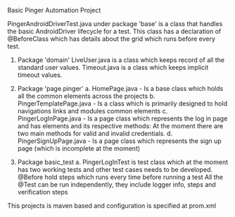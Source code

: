 Basic Pinger Automation Project

PingerAndroidDriverTest.java under package 'base' is a class that handles the basic AndroidDriver lifecycle for a test. This class has a declaration of @BeforeClass which has details about the grid which runs before every test.

1. Package 'domain'
LiveUser.java is a class which keeps record of all the standard user values.
Timeout.java is a class which keeps implicit timeout values.

2. Package 'page.pinger'
a. HomePage.java - Is a base class which holds all the common elements across the projects
b. PingerTemplatePage.java - Is a class which is primarily designed to hold navigations links and modules common elements
c. PingerLogInPage.java - Is a page class which represents the log in page and has elements and its respective methods: At the moment there are two main methods for valid and invalid credentials. 
d. PingerSignUpPage.java - Is a page class which represents the sign up page (which is incomplete at the moment)

3. Package basic_test
a. PingerLogInTest is test class which at the moment has two working tests and other test cases needs to be developed.  
@Before hold steps which runs every time before running a test
All the @Test can be run independently, they include logger info, steps and verification steps

This projects is maven based and configuration is specified at prom.xml 
